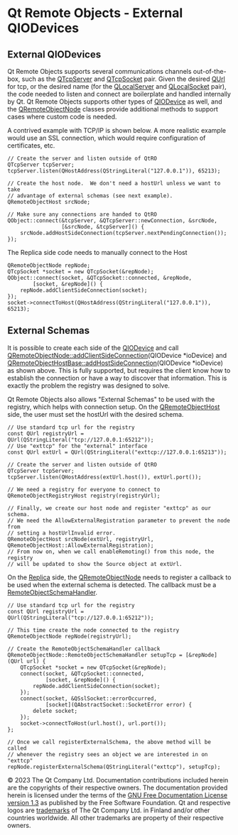 # Qt Remote Objects - External QIODevices





## External QIODevices

Qt Remote Objects supports several communications channels out-of-the-box, such as the [QTcpServer](https://doc.qt.io/qt-5/qtcpserver.html) and [QTcpSocket](https://doc.qt.io/qt-5/qtcpsocket.html) pair. Given the desired [QUrl](https://doc.qt.io/qt-5/qurl.html) for tcp, or the desired name (for the [QLocalServer](https://doc.qt.io/qt-5/qlocalserver.html) and [QLocalSocket](https://doc.qt.io/qt-5/qlocalsocket.html) pair), the code needed to listen and connect are boilerplate and handled internally by Qt. Qt Remote Objects supports other types of [QIODevice](https://doc.qt.io/qt-5/qiodevice.html) as well, and the [QRemoteObjectNode](https://doc.qt.io/qt-5/qremoteobjectnode.html) classes provide additional methods to support cases where custom code is needed.

A contrived example with TCP/IP is shown below. A more realistic example would use an SSL connection, which would require configuration of certificates, etc.

```
// Create the server and listen outside of QtRO
QTcpServer tcpServer;
tcpServer.listen(QHostAddress(QStringLiteral("127.0.0.1")), 65213);

// Create the host node.  We don't need a hostUrl unless we want to take
// advantage of external schemas (see next example).
QRemoteObjectHost srcNode;

// Make sure any connections are handed to QtRO
QObject::connect(&tcpServer, &QTcpServer::newConnection, &srcNode,
                 [&srcNode, &tcpServer]() {
    srcNode.addHostSideConnection(tcpServer.nextPendingConnection());
});
```

The Replica side code needs to manually connect to the Host

```
QRemoteObjectNode repNode;
QTcpSocket *socket = new QTcpSocket(&repNode);
QObject::connect(socket, &QTcpSocket::connected, &repNode,
        [socket, &repNode]() {
    repNode.addClientSideConnection(socket);
});
socket->connectToHost(QHostAddress(QStringLiteral("127.0.0.1")), 65213);
```



## External Schemas

It is possible to create each side of the [QIODevice](https://doc.qt.io/qt-5/qiodevice.html) and call [QRemoteObjectNode::addClientSideConnection](https://doc.qt.io/qt-5/qremoteobjectnode.html#addClientSideConnection)(QIODevice *ioDevice) and [QRemoteObjectHostBase::addHostSideConnection](https://doc.qt.io/qt-5/qremoteobjecthostbase.html#addHostSideConnection)(QIODevice *ioDevice) as shown above. This is fully supported, but requires the client know how to establish the connection or have a way to discover that information. This is exactly the problem the registry was designed to solve.

Qt Remote Objects also allows "External Schemas" to be used with the registry, which helps with connection setup. On the [QRemoteObjectHost](https://doc.qt.io/qt-5/qremoteobjecthost.html) side, the user must set the hostUrl with the desired schema.

```
// Use standard tcp url for the registry
const QUrl registryUrl = QUrl(QStringLiteral("tcp://127.0.0.1:65212"));
// Use "exttcp" for the "external" interface
const QUrl extUrl = QUrl(QStringLiteral("exttcp://127.0.0.1:65213"));

// Create the server and listen outside of QtRO
QTcpServer tcpServer;
tcpServer.listen(QHostAddress(extUrl.host()), extUrl.port());

// We need a registry for everyone to connect to
QRemoteObjectRegistryHost registry(registryUrl);

// Finally, we create our host node and register "exttcp" as our schema.
// We need the AllowExternalRegistration parameter to prevent the node from
// setting a hostUrlInvalid error.
QRemoteObjectHost srcNode(extUrl, registryUrl, QRemoteObjectHost::AllowExternalRegistration);
// From now on, when we call enableRemoting() from this node, the registry
// will be updated to show the Source object at extUrl.
```

On the [Replica](https://doc.qt.io/qt-5/qtremoteobjects-replica.html#replica) side, the [QRemoteObjectNode](https://doc.qt.io/qt-5/qremoteobjectnode.html) needs to register a callback to be used when the external schema is detected. The callback must be a [RemoteObjectSchemaHandler](https://doc.qt.io/qt-5/qremoteobjectnode.html#RemoteObjectSchemaHandler-typedef).

```
// Use standard tcp url for the registry
const QUrl registryUrl = QUrl(QStringLiteral("tcp://127.0.0.1:65212"));

// This time create the node connected to the registry
QRemoteObjectNode repNode(registryUrl);

// Create the RemoteObjectSchemaHandler callback
QRemoteObjectNode::RemoteObjectSchemaHandler setupTcp = [&repNode](QUrl url) {
    QTcpSocket *socket = new QTcpSocket(&repNode);
    connect(socket, &QTcpSocket::connected,
            [socket, &repNode]() {
        repNode.addClientSideConnection(socket);
    });
    connect(socket, &QSslSocket::errorOccurred,
            [socket](QAbstractSocket::SocketError error) {
        delete socket;
    });
    socket->connectToHost(url.host(), url.port());
};

// Once we call registerExternalSchema, the above method will be called
// whenever the registry sees an object we are interested in on "exttcp"
repNode.registerExternalSchema(QStringLiteral("exttcp"), setupTcp);
```



© 2023 The Qt Company Ltd. Documentation contributions included herein are the copyrights of their respective owners. The documentation provided herein is licensed under the terms of the [GNU Free Documentation License version 1.3](http://www.gnu.org/licenses/fdl.html) as published by the Free Software Foundation. Qt and respective logos are [trademarks](https://doc.qt.io/qt/trademarks.html) of The Qt Company Ltd. in Finland and/or other countries worldwide. All other trademarks are property of their respective owners.